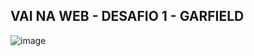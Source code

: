 ## VAI NA WEB - DESAFIO 1 - GARFIELD

![image](https://github.com/user-attachments/assets/0a467250-79b0-41a8-9854-b43e465153ce)
